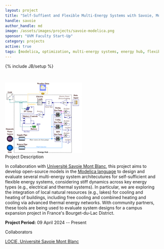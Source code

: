 ```yaml
---
layout: project
title: "Self-Suffient and Flexible Multi-Energy Systems with Savoie, Mont Blanc"
handle: savoie
author_handle: md
image: /assets/images/projects/savoie-modelica.png
sponsor: "UVM Faculty Start-Up"
category: projects
active: true
tags: [modelica, optimization, multi-energy systems, energy hub, flexibility, self-sufficiency]
---
```

{% include JB/setup %}

&nbsp;

<img src="/assets/images/projects/savoie-modelica.png" alt="Dynamic energy hub modeling with Modelica" style="width:50%;"/>

<div class="bigspacer"></div>
<div class="head">Project Description</div>
<div class="spacer"></div>

In collaboration with [Université Savoie Mont Blanc](https://www.univ-smb.fr/), this project aims to develop open-source models in the [Modelica language](https://modelica.org/) to design and evaluate several multi-energy system architecutures for self-sufficient and flexible energy systems, considering stiff dynamics across key energy types (e.g., electrical and thermal systems). 
In particular, we are exploring the integration of local natural resources (e.g., lakes) for cooling and heating of buildings, including free cooling and combined heating and cooling via advanced thermal energy networks. 
With community partners, these tools are being used to evaluate system designs for a campus expansion project in France's Bourget-du-Lac District. 

**Project Period:** 09 April 2024 -- Present

<div class="bigspacer"></div>
<div class="head">Collaborators</div>
<div class="spacer"></div>

[LOCIE, Université Savoie Mont Blanc](https://www.univ-smb.fr/locie/en/)




